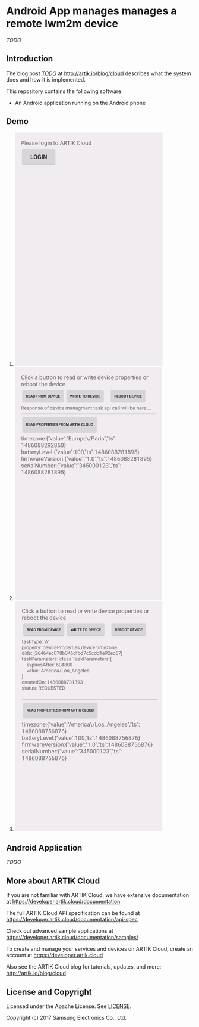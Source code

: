 # Android App manages manages a remote lwm2m device

*TODO*

Introduction
-------------

The blog post [*TODO*](https://blog.samsungsami.io/development/iot/mobile/rules/2016/03/23/develop-an-android-app-to-manage-sami-rules.html) at http://artik.io/blog/cloud describes what the system does and how it is implemented.

This repository contains the following software:

 - An Android application running on the Android phone

Demo
-------------

 1. ![Login](./img/screen_1_login.png)
 2. ![getProperties](./img/screen_2_readPropFromAKC.png)
 3. ![writeToDevice](./img/screen_3_writePropToDevice.png)

Android Application
-------------
*TODO*

More about ARTIK Cloud
---------------------

If you are not familiar with ARTIK Cloud, we have extensive documentation at https://developer.artik.cloud/documentation

The full ARTIK Cloud API specification can be found at https://developer.artik.cloud/documentation/api-spec

Check out advanced sample applications at https://developer.artik.cloud/documentation/samples/

To create and manage your services and devices on ARTIK Cloud, create an account at https://developer.artik.cloud

Also see the ARTIK Cloud blog for tutorials, updates, and more: http://artik.io/blog/cloud

License and Copyright
---------------------

Licensed under the Apache License. See [LICENSE](LICENSE).

Copyright (c) 2017 Samsung Electronics Co., Ltd.
